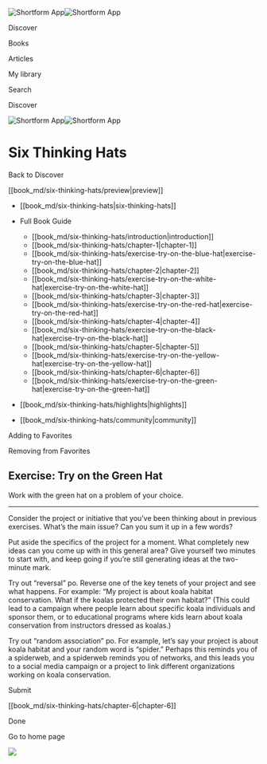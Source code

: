 ![Shortform App](/img/logo.36a2399e.svg)![Shortform App](/img/logo-dark.70c1b072.svg)

Discover

Books

Articles

My library

Search

Discover

![Shortform App](/img/logo.36a2399e.svg)![Shortform App](/img/logo-dark.70c1b072.svg)

# Six Thinking Hats

Back to Discover

[[book_md/six-thinking-hats/preview|preview]]

  * [[book_md/six-thinking-hats|six-thinking-hats]]
  * Full Book Guide

    * [[book_md/six-thinking-hats/introduction|introduction]]
    * [[book_md/six-thinking-hats/chapter-1|chapter-1]]
    * [[book_md/six-thinking-hats/exercise-try-on-the-blue-hat|exercise-try-on-the-blue-hat]]
    * [[book_md/six-thinking-hats/chapter-2|chapter-2]]
    * [[book_md/six-thinking-hats/exercise-try-on-the-white-hat|exercise-try-on-the-white-hat]]
    * [[book_md/six-thinking-hats/chapter-3|chapter-3]]
    * [[book_md/six-thinking-hats/exercise-try-on-the-red-hat|exercise-try-on-the-red-hat]]
    * [[book_md/six-thinking-hats/chapter-4|chapter-4]]
    * [[book_md/six-thinking-hats/exercise-try-on-the-black-hat|exercise-try-on-the-black-hat]]
    * [[book_md/six-thinking-hats/chapter-5|chapter-5]]
    * [[book_md/six-thinking-hats/exercise-try-on-the-yellow-hat|exercise-try-on-the-yellow-hat]]
    * [[book_md/six-thinking-hats/chapter-6|chapter-6]]
    * [[book_md/six-thinking-hats/exercise-try-on-the-green-hat|exercise-try-on-the-green-hat]]
  * [[book_md/six-thinking-hats/highlights|highlights]]
  * [[book_md/six-thinking-hats/community|community]]



Adding to Favorites 

Removing from Favorites 

## Exercise: Try on the Green Hat

Work with the green hat on a problem of your choice.

* * *

Consider the project or initiative that you’ve been thinking about in previous exercises. What’s the main issue? Can you sum it up in a few words?

Put aside the specifics of the project for a moment. What completely new ideas can you come up with in this general area? Give yourself two minutes to start with, and keep going if you’re still generating ideas at the two-minute mark.

Try out “reversal” po. Reverse one of the key tenets of your project and see what happens. For example: “My project is about koala habitat conservation. What if the koalas protected their own habitat?” (This could lead to a campaign where people learn about specific koala individuals and sponsor them, or to educational programs where kids learn about koala conservation from instructors dressed as koalas.)

Try out “random association” po. For example, let’s say your project is about koala habitat and your random word is “spider.” Perhaps this reminds you of a spiderweb, and a spiderweb reminds you of networks, and this leads you to a social media campaign or a project to link different organizations working on koala conservation.

Submit 

[[book_md/six-thinking-hats/chapter-6|chapter-6]]

Done

Go to home page 

![](https://bat.bing.com/action/0?ti=56018282&Ver=2&mid=ab9c4051-88e0-4dc8-87f4-f7ef77dfe919&sid=f30c5e70639211ee87d33f0876d93783&vid=f30c9700639211eeb3a75d830392c94f&vids=0&msclkid=N&pi=0&lg=en-US&sw=800&sh=600&sc=24&nwd=1&tl=Shortform%20%7C%20Book&p=https%3A%2F%2Fwww.shortform.com%2Fapp%2Fbook%2Fsix-thinking-hats%2Fexercise-try-on-the-green-hat&r=&lt=444&evt=pageLoad&sv=1&rn=950877)
